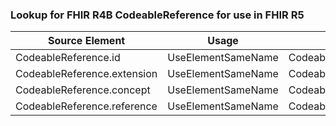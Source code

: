 ### Lookup for FHIR R4B CodeableReference for use in FHIR R5

| Source Element | Usage | Target |
| -------------- | ----- | ------ |
| CodeableReference.id | UseElementSameName | CodeableReference.id |
| CodeableReference.extension | UseElementSameName | CodeableReference.extension |
| CodeableReference.concept | UseElementSameName | CodeableReference.concept |
| CodeableReference.reference | UseElementSameName | CodeableReference.reference |
